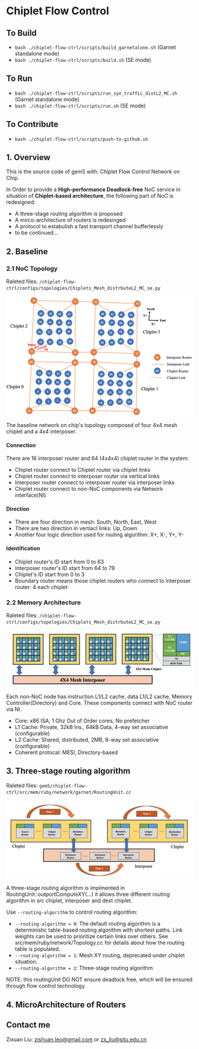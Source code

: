 # Chiplet Flow Control
## To Build
- `bash ./chiplet-flow-ctrl/scripts/build_garnetalone.sh` (Garnet standalone mode)
- `bash ./chiplet-flow-ctrl/scripts/build.sh` (SE mode)

## To Run
- `bash ./chiplet-flow-ctrl/scripts/run_syn_traffic_distL2_MC.sh` (Garnet standalone mode)
- `bash ./chiplet-flow-ctrl/scripts/run.sh` (SE mode)

## To Contribute
- `bash ./chiplet-flow-ctrl/scripts/push-to-github.sh`

## 1. Overview
This is the source code of gem5 with: Chiplet Flow Control Network on Chip.

In Order to provide a **High-performance Deadlock-free** NoC service in situation of **Chiplet-based architecture**, the following part of NoC is redesigned:
- A three-stage routing algorithm is proposed
- A mirco-architecture of routers is redesinged
- A protocol to estabulish a fast transport channel bufferlessly
- to be continued...

## 2. Baseline
### 2.1 NoC Topology
Raleted files:  `/chiplet-flow-ctrl/configs/topologies/Chiplets_Mesh_distrbuteL2_MC_se.py`

![baseTopology](https://github.com/zxliuSjtu/chiplet-flow-ctrl/blob/main/figures/baseTopology.jpg)

The baseline network on chip's topology composed of four 4x4 mesh chiplet and a 4x4 interposer.
#### Connection
There are 16 interposer router and 64 (4x4x4) chiplet router in the system:
- Chiplet router connect to Chiplet router via chiplet links
- Chiplet router connect to interposer router via vertical links
- Interposer router connect to interposer router via interposer links
- Chiplet router connect to non-NoC components via Network interface(NI)
#### Direction
- There are four direction in mesh: South, North, East, West
- There are two direction in vertiacl links: Up, Down
- Another four logic direction used for routing algorithm: X+, X-, Y+, Y-
#### Identification
- Chiplet router's ID start from 0 to 63
- Interposer router's ID start from 64 to 79
- Chiplet's ID start from 0 to 3
- Boundary router means those chiplet routers who connect to interposer router: 4 each chiplet


### 2.2 Memory Architecture
Raleted files:  `/chiplet-flow-ctrl/configs/topologies/Chiplets_Mesh_distrbuteL2_MC_se.py`

![memoryArch](https://github.com/zxliuSjtu/chiplet-flow-ctrl/blob/main/figures/memoryArch.jpg)

Each non-NoC node has instruction L1/L2 cache, data L1/L2 cache, Memory Controller(Directory) and Core. These components connect with NoC router via NI.
- Core: x86 ISA, 1 Ghz Out of Order cores, No prefetcher
- L1 Cache: Private, 32kB Ins., 64kB Data, 4-way set associative (configurable)
- L2 Cache: Shared, distributed, 2MB, 8-way set associative (configurable)
- Coherent protocal: MESI, Directory-based

## 3. Three-stage routing algorithm
Raleted files: `gem5/chiplet-flow-ctrl/src/mem/ruby/network/garnet/RoutingUnit.cc`

![routingAlgorithm](https://github.com/zxliuSjtu/chiplet-flow-ctrl/blob/main/figures/Routing.jpg)

A three-stage routing algorithm is implmented in RoutingUnit::outportComputeXY(...)
it allows three different routing algorithm in src chiplet, interposer and dest chiplet.

Use `--routing-algorithm` to control routing algorithm:
- `--routing-algorithm = 0`: The default routing algorithm is a deterministic table-based routing algorithm with shortest paths. Link weights can be used to prioritize certain links over others. See src/mem/ruby/network/Topology.cc for details about how the routing table is populated.
- `--routing-algorithm = 1`: Mesh XY routing, deprecated under chiplet situation.
- `--routing-algorithm = 2`: Three-stage routing algorithm

NOTE: this routingUnit DO NOT ensure deadlock free, which will be ensured through flow control technology.

## 4. MicroArchitecture of Routers

## Contact me
Zixuan Liu: <a href="mailto:testmail@gmail.com">zishuan.leo@gmail.com</a> or <a href="mailto:testmail@gmail.com">zx_liu@sjtu.edu.cn</a>
